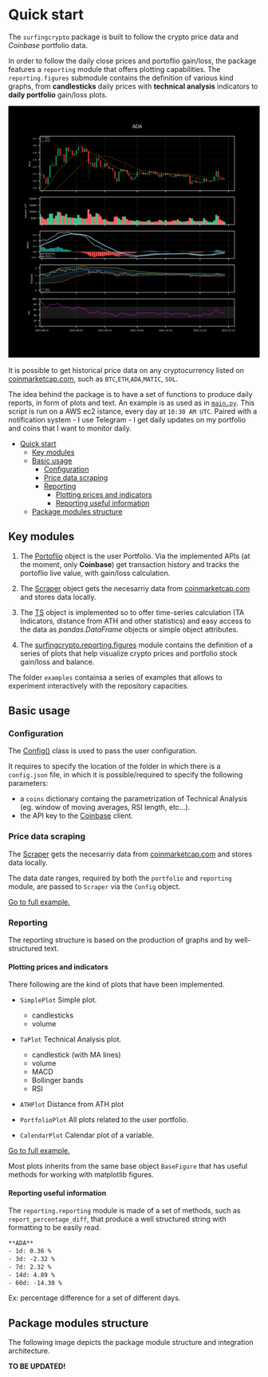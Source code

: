 # Quick start

The `surfingcrypto` package is built to follow the crypto price data and *Coinbase* portfolio data.

In order to follow the daily close prices and portoflio gain/loss, the package features a `reporting` module that offers plotting capabilities. The `reporting.figures` submodule contains the definition of various kind graphs, from **candlesticks** daily prices with **technical analysis** indicators to **daily portfolio** gain/loss plots.

![TA Figure](../images/ta.jpeg)

It is possible to get historical price data on any cryptocurrency listed on [coinmarketcap.com](http://www.coinmarketcap.com), such as `BTC`,`ETH`,`ADA`,`MATIC`, `SOL`.

The idea behind the package is to have a set of functions to produce daily reports, in form of plots and text. An example is as used as in [`main.py`](https://github.com/giocaizzi/surfingcrypto/blob/main/main.py).
This script is run on a AWS ec2 istance, every day at `10:30 AM UTC`. Paired with a notification system - I use Telegram - I get daily updates on my portfolio and coins that I want to monitor daily.

- [Quick start](#quick-start)
  - [Key modules](#key-modules)
  - [Basic usage](#basic-usage)
    - [Configuration](#configuration)
    - [Price data scraping](#price-data-scraping)
    - [Reporting](#reporting)
      - [Plotting prices and indicators](#plotting-prices-and-indicators)
      - [Reporting useful information](#reporting-useful-information)
  - [Package modules structure](#package-modules-structure)



## Key modules

1. The [Portoflio](../_autosummary/surfingcrypto.portfolio.portfolio.Portfolio.rst) object is the user Portfolio. Via the implemented APIs (at the moment, only **Coinbase**) get transaction history and tracks the portoflio live value, with gain/loss calculation.

2. The [Scraper](../_autosummary/surfingcrypto.scraper.Scraper.rst) object gets the necesarriy data from [coinmarketcap.com](http://www.coinmarketcap.com) and stores data locally. 

3. The [TS](../_autosummary/surfingcrypto.ts.TS.rst) object is implemented so to offer time-series calculation (TA Indicators, distance from ATH and other statistics) and easy access to the data as *pandas.DataFrame* objects or simple object attributes.

4. The [surfingcrypto.reporting.figures](../_autosummary/surfingcrypto.reporting.figures.rst) module contains the definition of a series of plots that help visualize crypto prices and portfolio stock gain/loss and balance.
  
The folder `examples` containsa a series of examples that allows to experiment interactively with the repository capacities.

## Basic usage

### Configuration

The [Config()](../_autosummary/surfingcrypto.config.Config.rst) class is used to pass the user configuration.

It requires to specify the location of the folder in which there is a `config.json` file, in which it is possible/required to specify the following parameters:
* a `coins` dictionary containg the parametrization of Technical Analysis (eg. window of moving averages, RSI length, etc...). 
* the API key to the [Coinbase](https://developers.coinbase.com/) client. 

### Price data scraping

The [Scraper](../_autosummary/surfingcrypto.scraper.Scraper.rst) gets the necesarriy data from [coinmarketcap.com](http://www.coinmarketcap.com) and stores data locally. 

The data date ranges, required by both the `portfolio` and `reporting` module, are passed to `Scraper` via the `Config` object.

[Go to full example.](../examples/scraper.ipynb)

### Reporting 

The reporting structure is based on the production of graphs and by well-structured text.

#### Plotting prices and indicators

There following are the kind of plots that have been implemented.

- `SimplePlot` Simple plot.
  - candlesticks
  - volume

- `TaPlot` Technical Analysis plot. 
  - candlestick (with MA lines)
  - volume
  - MACD 
  - Bollinger bands
  - RSI

- `ATHPlot` Distance from ATH plot

- `PortfolioPlot` All plots related to the user portfolio.
  
- `CalendarPlot` Calendar plot of a variable.

[Go to full example.](../examples/reporting.ipynb)


Most plots inherits from the same base object `BaseFigure` that has useful methods for working with matplotlib figures.

#### Reporting useful information

The `reporting.reporting` module is made of a set of methods, such as `report_percentage_diff`, that produce a well structured string with formatting to be easily read.

```
**ADA**
- 1d: 0.36 %
- 3d: -2.32 %
- 7d: 2.32 %
- 14d: 4.89 %
- 60d: -14.30 %
```
Ex: percentage difference for a set of different days.

## Package modules structure

The following image depicts the package module structure and integration architecture.

**TO BE UPDATED!**

<!-- ![TA Figure](../images/structure.png) -->